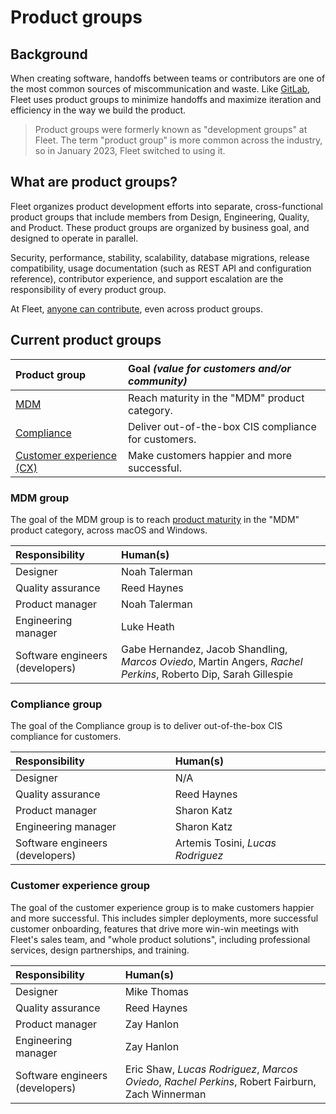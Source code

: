 # Product groups

## Background
When creating software, handoffs between teams or contributors are one of the most common sources of miscommunication and waste.  Like [GitLab](https://docs.google.com/document/d/1RxqS2nR5K0vN6DbgaBw7SEgpPLi0Kr9jXNGzpORT-OY/edit#heading=h.7sfw1n9c1i2t), Fleet uses product groups to minimize handoffs and maximize iteration and efficiency in the way we build the product.

> Product groups were formerly known as "development groups" at Fleet.  The term "product group" is more common across the industry, so in January 2023, Fleet switched to using it.

## What are product groups?
Fleet organizes product development efforts into separate, cross-functional product groups that include members from Design, Engineering, Quality, and Product.  These product groups are organized by business goal, and designed to operate in parallel.

Security, performance, stability, scalability, database migrations, release compatibility, usage documentation (such as REST API and configuration reference), contributor experience, and support escalation are the responsibility of every product group.

At Fleet, [anyone can contribute](https://fleetdm.com/handbook/company#openness), even across product groups.

## Current product groups

| Product group             | Goal _(value for customers and/or community)_                       |
|:--------------------------|:--------------------------------------------------------------------|
| [MDM](#mdm-group)                                       | Reach maturity in the "MDM" product category.
| [Compliance](#compliance-group)                         | Deliver out-of-the-box CIS compliance for customers.
| [Customer experience (CX)](#customer-experience-group)  | Make customers happier and more successful.


### MDM group

The goal of the MDM group is to reach [product maturity](https://drive.google.com/file/d/11yQ_2WG7TbRErUpMBKWu_hQ5wRIZyQhr/view?usp=sharing) in the "MDM" product category, across macOS and Windows.

| Responsibility                    | Human(s)                  |
|:----------------------------------|:--------------------------|
| Designer                          | Noah Talerman
| Quality assurance                 | Reed Haynes
| Product manager                   | Noah Talerman
| Engineering manager               | Luke Heath
| Software engineers (developers)   | Gabe Hernandez, Jacob Shandling, _Marcos Oviedo_, Martin Angers, _Rachel Perkins_, Roberto Dip, Sarah Gillespie


### Compliance group

The goal of the Compliance group is to deliver out-of-the-box CIS compliance for customers.

| Responsibility                    | Human(s)                  |
|:----------------------------------|:--------------------------|
| Designer                          | N/A
| Quality assurance                 | Reed Haynes
| Product manager                   | Sharon Katz
| Engineering manager               | Sharon Katz
| Software engineers (developers)   | Artemis Tosini, _Lucas Rodriguez_


### Customer experience group

The goal of the customer experience group is to make customers happier and more successful.  This includes simpler deployments, more successful customer onboarding, features that drive more win-win meetings with Fleet's sales team, and "whole product solutions", including professional services, design partnerships, and training.


| Responsibility                    | Human(s)                  |
|:----------------------------------|:--------------------------|
| Designer                          | Mike Thomas
| Quality assurance                 | Reed Haynes
| Product manager                   | Zay Hanlon
| Engineering manager               | Zay Hanlon
| Software engineers (developers)   | Eric Shaw, _Lucas Rodriguez_, _Marcos Oviedo_, _Rachel Perkins_, Robert Fairburn, Zach Winnerman



<meta name="maintainedBy" value="mikermcneil">
<meta name="title" value="Product groups">
